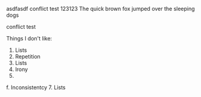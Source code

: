 asdfasdf
conflict test
123123
The quick brown fox jumped over the sleeping dogs

conflict test

Things I don't like:
1. Lists
2. Repetition
3. Lists
4. Irony
5.
f. Inconsistentcy
7. Lists
